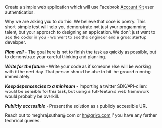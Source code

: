 Create a simple web application which will use Facebook <a href="https://developers.facebook.com/docs/">Account Kit</a> user authentication.

Why we are asking you to do this: We believe that code is poetry. This short, simple test will help you demonstrate not just your programming talent, but your approach to designing an application. We don’t just want to see the coder in you - we want to see the engineer and a great startup developer.

***Plan well*** - The goal here is not to finish the task as quickly as possible, but to demonstrate your careful thinking and planning.

***Write for the future*** - Write your code as if someone else will be working with it the next day. That person should be able to hit the ground running immediately.

***Keep dependencies to a minimum*** - Importing a twitter SDK/API-client would be sensible for this task, but using a full-featured web framework would probably be overkill.

***Publicly accessible*** - Present the solution as a publicly accessible URL

Reach out to meghraj.suthar@.com or hr@qriyo.com if you have any further technical queries.
